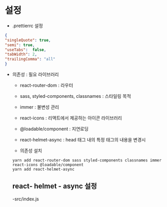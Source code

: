 # 설정

- .prettierrc 설정

```json 
{
"singleQuote": true,
"semi": true,
"useTabs":  false,
"tabWidth": 2,
"trailingComma": "all"
}
```

- 의존성 : 필요 라이브러리 
  - react-router-dom  : 라우터 
  - sass, styled-components, classnames : 스타일링 목적 
  - immer : 불변성 관리 
  - react-icons : 리액트에서 제공하는 아이콘 라이브러리 
  - @loadable/component : 지연로딩 
  - react-helmet-async : head 태그 내의 특정 태그의 내용을 변경시 

  - 의존성 설치 

  ```
  yarn add react-router-dom sass styled-components classnames immer react-icons @loadable/component
  yarn add react-helmet-async  
  ```

  ## react- helmet - async 설정 
    -src/index.js


